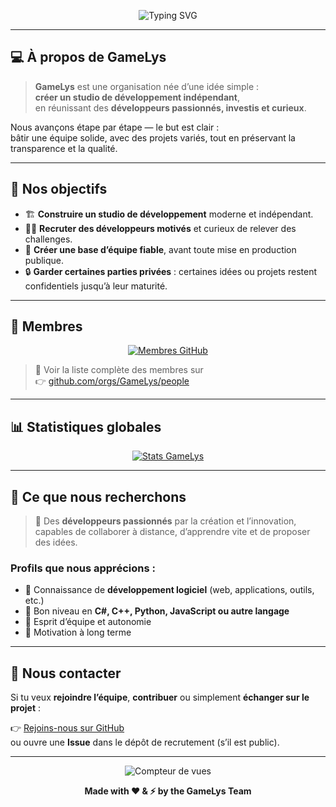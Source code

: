 <p align="center">
  <img src="https://readme-typing-svg.herokuapp.com?font=Fira+Code&weight=600&size=26&duration=3000&pause=1000&color=FF00FF&center=true&vCenter=true&width=600&lines=Bienvenue+chez+GameLys+💻;Créons+ensemble,;le+studio+de+demain;" alt="Typing SVG">
</p>

---

## 💻 À propos de GameLys

> **GameLys** est une organisation née d’une idée simple :  
> **créer un studio de développement indépendant**,  
> en réunissant des **développeurs passionnés, investis et curieux**.

Nous avançons étape par étape — le but est clair :  
bâtir une équipe solide, avec des projets variés, tout en préservant la transparence et la qualité.

---

## 💼 Nos objectifs

- 🏗️ **Construire un studio de développement** moderne et indépendant.  
- 👨‍💻 **Recruter des développeurs motivés** et curieux de relever des challenges.  
- 🤝 **Créer une base d’équipe fiable**, avant toute mise en production publique.  
- 🔒 **Garder certaines parties privées** : certaines idées ou projets restent confidentiels jusqu’à leur maturité.

---

## 👥 Membres

<p align="center">
  <a href="https://github.com/orgs/GameLys/people">
    <img src="https://img.shields.io/github/followers/GameLys?label=Membres%20actifs&logo=github&color=ff00ff&style=for-the-badge" alt="Membres GitHub" />
  </a>
</p>

> 🔗 Voir la liste complète des membres sur  
> 👉 [github.com/orgs/GameLys/people](https://github.com/orgs/GameLys/people)

---

## 📊 Statistiques globales

<p align="center">
  <a href="https://github.com/GameLys">
    <img src="https://github-readme-stats.vercel.app/api?username=GameLys&show_icons=true&theme=dracula&hide_border=true&title_color=ff00ff&icon_color=ff00ff&text_color=ffffff&bg_color=00000000" alt="Stats GameLys" />
  </a>
</p>

---

## 🚀 Ce que nous recherchons

> 🎯 Des **développeurs passionnés** par la création et l’innovation,  
> capables de collaborer à distance, d’apprendre vite et de proposer des idées.  

### Profils que nous apprécions :
- 🔹 Connaissance de **développement logiciel** (web, applications, outils, etc.)  
- 🔹 Bon niveau en **C#, C++, Python, JavaScript ou autre langage**  
- 🔹 Esprit d’équipe et autonomie  
- 🔹 Motivation à long terme

---

## 💬 Nous contacter

Si tu veux **rejoindre l’équipe**, **contribuer** ou simplement **échanger sur le projet** :

👉 [Rejoins-nous sur GitHub](https://github.com/GameLys)  
ou ouvre une **Issue** dans le dépôt de recrutement (s’il est public).

---

<p align="center">
  <img src="https://komarev.com/ghpvc/?username=GameLys&label=Vues%20du%20profil&color=ff00ff&style=flat-square" alt="Compteur de vues" />
</p>

<p align="center">
  <b>Made with ❤️ & ⚡ by the GameLys Team</b>
</p>
